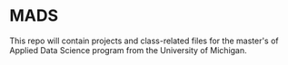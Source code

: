 # MADS

This repo will contain projects and class-related files for the master's of Applied Data Science program from the University of Michigan.
